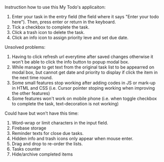 Instruction how to use this My Todo's applicaiton: 
1. Enter your task in the entry field (the field where it says "Enter your todo here"). Then, press enter or return in the keyboard. 
2. Tick a checkbox to complete the task.
3. Click a trash icon to delete the task. 
4. Click an info icon to assign priority leve and set due date.

Unsolved problems: 
1. Having to click refresh url everytime after saved changes otherwise it won't be able to click the info button to popup modal box. 
2. While manage to get text from the original task list to be appearred on modal box, but cannot get date and priority to display if click the item in the next time round. 
3. Some small features stop working after adding codes in JS or mark-up in HTML and CSS (i.e. Cursor pointer stoping working when improving the other features)
4. Some features won't work on mobile phone (i.e. when toggle checkbox to complete the task, text-decoration is not working)


Could have but won't have this time: 
1. Word-wrap or limit characters in the input field. 
2. Firebase storage
3. Reminder texts for close due tasks. 
4. Hidden info and trash icons only appear when mouse enter. 
5. Drag and drop to re-order the lists. 
6. Tasks counter
7. Hide/archive completed items 
